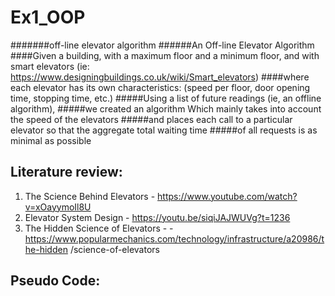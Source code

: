 # Ex1_OOP
#######off-line elevator algorithm
######An Off-line Elevator Algorithm
####Given a building, with a maximum floor and a minimum floor, and with smart elevators (ie: https://www.designingbuildings.co.uk/wiki/Smart_elevators)
####where each elevator has its own characteristics: (speed per floor, door opening time, stopping time, etc.)
#####Using a list of future readings (ie, an offline algorithm),
#####we created an algorithm Which mainly takes into account the speed of the elevators
#####and places each call to a particular elevator so that the aggregate total waiting time
#####of all requests is as minimal as possible

## Literature review:
1. The Science Behind Elevators - https://www.youtube.com/watch?v=xOayymoIl8U
2. Elevator System Design - https://youtu.be/siqiJAJWUVg?t=1236
3.  The Hidden Science of Elevators - -https://www.popularmechanics.com/technology/infrastructure/a20986/the-hidden
/science-of-elevators


## Pseudo Code:
